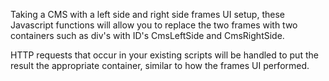 Taking a CMS with a left side and right side frames UI setup, these Javascript functions will allow you to replace the two frames with two containers such as div's with ID's CmsLeftSide and CmsRightSide. 

HTTP requests that occur in your existing scripts will be handled to put the result the appropriate container, similar to how the frames UI performed.